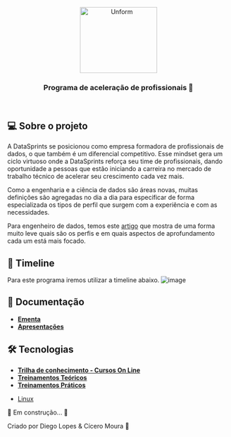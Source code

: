 <p align="center">
  <img src="https://encrypted-tbn0.gstatic.com/images?q=tbn:ANd9GcTBlCr2Wa8y4rEXNQ7Me7VKC4-eGMH7Xmw9sg&usqp=CAU" height="150" width="175" alt="Unform" />
</p>

<h3 align="center">
  Programa de aceleração de profissionais  🚀
</h3>

<br>

## 💻 Sobre o projeto

A DataSprints se posicionou  como empresa formadora de profissionais de dados, o que também é um diferencial competitivo. Esse mindset gera um ciclo virtuoso onde a DataSprints reforça seu time de profissionais, dando oportunidade a pessoas que estão iniciando a carreira no mercado de trabalho técnico de acelerar seu crescimento cada vez mais.

Como a engenharia e a ciência de dados são áreas novas, muitas definições são agregadas no dia a dia para especificar de forma especializada os tipos de perfil que surgem com a experiência e com as necessidades.

Para engenheiro de dados, temos este [artigo](https://medium.com/data-hackers/os-tipos-de-engenheiros-de-dados-c3674b4d74d1) que mostra de uma forma muito leve quais são os perfis e em quais aspectos de aprofundamento cada um está mais focado.



## 🎨 Timeline
Para este programa iremos utilizar a timeline abaixo.
![image](https://lh5.googleusercontent.com/s42A1nPdTPAXsOj7qndijAyha0P_Gn6LDWDx7hDox9udYdQ_j4FLCb6cLKPiBaD8H1U5fSA1nNnydqVCTmXQrJrh5519yyYLo168zbHIY2rh51SCHQ=w1280)


## 📝 Documentação

- **[Ementa](https://unform.dev/guides/basic-form)**
- **[Apresentações](https://unform.dev/guides/basic-form)**

## 🛠 Tecnologias

- **[Trilha de conhecimento - Cursos On Line](https://unform.dev/)**
- **[Treinamentos Teóricos](https://unform.dev/why-unform)**
- **[Treinamentos Práticos](https://unform.dev/why-unform)**
* [Linux](https://raw.githubusercontent.com/lopesdiego12/Datasprints/master/Composer/Airflow/Dags/Config/DataSprints.yml)


🚧 Em construção... 🚧

Criado por Diego Lopes & Cícero Moura 👋


